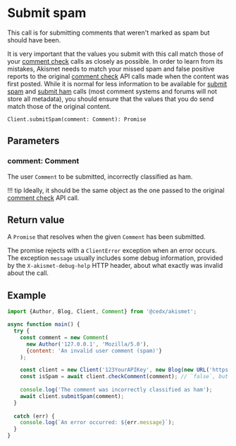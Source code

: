 # Submit spam
This call is for submitting comments that weren't marked as spam but should have been.

It is very important that the values you submit with this call match those of your [comment check](comment_check.md) calls as closely as possible.
In order to learn from its mistakes, Akismet needs to match your missed spam and false positive reports
to the original [comment check](comment_check.md) API calls made when the content was first posted. While it is normal for less information
to be available for [submit spam](submit_spam.md) and [submit ham](submit_ham.md) calls (most comment systems and forums will not store all metadata),
you should ensure that the values that you do send match those of the original content.

```
Client.submitSpam(comment: Comment): Promise
```

## Parameters

### **comment**: Comment
The user `Comment` to be submitted, incorrectly classified as ham.

!!! tip
    Ideally, it should be the same object as the one passed to the original [comment check](comment_check.md) API call.

## Return value
A `Promise` that resolves when the given `Comment` has been submitted.

The promise rejects with a `ClientError` exception when an error occurs.
The exception `message` usually includes some debug information, provided by the `X-akismet-debug-help` HTTP header, about what exactly was invalid about the call.

## Example

```js
import {Author, Blog, Client, Comment} from '@cedx/akismet';

async function main() {
  try {
    const comment = new Comment(
      new Author('127.0.0.1', 'Mozilla/5.0'),
      {content: 'An invalid user comment (spam)'}
    );

    const client = new Client('123YourAPIKey', new Blog(new URL('https://www.yourblog.com')));
    const isSpam = await client.checkComment(comment); // `false`, but `true` expected.
    
    console.log('The comment was incorrectly classified as ham');
    await client.submitSpam(comment);
  }
    
  catch (err) {
    console.log(`An error occurred: ${err.message}`);
  }
}
```
